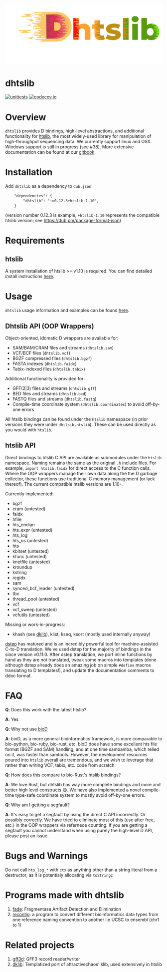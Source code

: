 ![alt text](logo/dhtslib_logo.png "dhtslib")

dhtslib
=======

[![unittests](https://github.com/blachlylab/dhtslib/actions/workflows/unittests.yml/badge.svg)](https://github.com/blachlylab/dhtslib/actions/workflows/unittests.yml)
[![codecov.io](https://codecov.io/github/blachlylab/dhtslib/coverage.svg?branch=develop)](https://codecov.io/github/blachlylab/dhtslib?branch=develop)

# Overview

`dhtslib` provides D bindings, high-level abstractions, and additional functionality for [htslib](https://github.com/samtools/htslib), the most widely-used library for manipulation of high-throughput sequencing data. We currently support linux and OSX. Windows support is still in progress (see #38). More extensive documentation can be found at our [gitbook](https://blachlylab.gitbook.io/dhtslib/).

# Installation

Add `dhtslib` as a dependency to `dub.json`:

```
    "dependencies": {
        "dhtslib": "~>0.12.3+htslib-1.10",
    }
```
(version number 0.12.3 is example, `+htslib-1.10` represents the compatible htslib version; see https://dub.pm/package-format-json)

# Requirements

## htslib
A system installation of htslib >= v1.10 is required. You can find detailed install instructions [here](htslib.md).

# Usage
`dhtslib` usage information and examples can be found [here](usage.md).

## Dhtslib API (OOP Wrappers)

Object-oriented, idomatic D wrappers are available for:

* SAM/BAM/CRAM files and streams (`dhtslib.sam`)
* VCF/BCF files (`dhtslib.vcf`)
* BGZF compressed files (`dhtslib.bgzf`)
* FASTA indexes (`dhtslib.faidx`)
* Tabix-indexed files (`dhtslib.tabix`)

Additional functionality is provided for:

* GFF(2|3) files and streams (`dhtslib.gff`)
* BED files and streams (`dhtslib.bed`)
* FASTQ files and streams (`dhtslib.fastq`)
* Compile-time coordinate system (`dhtslib.coordinates`) to avoid off-by-one errors

All htslib bindings can be found under the `htslib` namespace (in prior versions they were under `dhtlsib.htslib`). These can be used directly as you would with `htslib`.


## htslib API

Direct bindings to htslib C API are available as submodules under the `htslib` namespace. Naming remains the same as the original `.h` include files. For example, `import htslib.faidx` for direct access to the C function calls. Where the OOP wrappers manage their own data along the the D garbage collector, these functions use traditional C memory management (or lack thereof). The current compatible htslib versions are 1.10+.

Currently implemented:

* bgzf
* cram (untested)
* faidx
* hfile
* hts\_endian
* hts\_expr (untested)
* hts\_log 
* hts\_os (untested)
* hts
* kbitset (untested)
* kfunc (untested)
* knetfile (untested)
* kroundup
* kstring
* regidx
* sam
* synced\_bcf\_reader (untested)
* tbx
* thread\_pool (untested)
* vcf
* vcf\_sweep (untested)
* vcfutils (untested)

Missing or work-in-progress:

* khash (see [dklib](https://github.com/blachlylab/dklib)), klist, kseq, ksort (mostly used internally anyway)

[dstep](https://github.com/jacob-carlborg/dstep) has matured and is an incredibly powerful tool for machine-assisted C-to-D translation. We've used dstep for the majority of bindings in the since version v0.11.0. After dstep translation, we port inline functions by hand as they are not translated, tweak some macros into templates (done although dstep already does an amazing job on simple `#define` macros translating to D templates!),  and update the documentation comments to ddoc format.

# FAQ

**Q**: Does this work with the latest htslib?

**A**:
Yes

**Q**: Why not use [bioD](https://github.com/biod/BioD)

**A**:
bioD, as a more general bioinformatics framework, is more comparable to bio-python, bio-ruby, bio-rust, etc.
bioD does have some excellent hts file format (BGZF and SAM) handling, and at one time sambamba, which relied on it, was faster than samtools.
However, the development resources poured into `htslib` overall are tremendous, and we wish to leverage that rather than writing VCF, tabix, etc. code from scratch.

**Q**: How does this compare to bio-Rust's htslib bindings?

**A**: We love Rust, but dhtslib has way more complete bindings and more and better high level constructs :smile:. We have also implemented a novel compile-time type-safe coordinate system to mostly avoid off-by-one errors.

**Q**: Why am I getting a segfault?

**A**:
It's easy to get a segfault by using the direct C API incorrectly. Or possibly correctly. We have tried to eliminate most of this (use after free, etc.) in the OOP wrappers via refernece counting. If you are getting a segfault you cannot understand when using purely the high-level D API, please post an issue.


# Bugs and Warnings

Do not call `hts_log_*` with `ctx` as anything other than a string literal from a destructor, as it is potentialy allocating via `toStringz`


# Programs made with dhtslib
1. [fade](https://github.com/blachlylab/fade): Fragmentase Artifact Detection and Elimination
2. [recontig](https://github.com/blachlylab/recontig): a program to convert different bioinformatics data types from one reference naming convention to another i.e UCSC to ensembl (chr1 to 1)

# Related projects

1. [gff3d](https://github.com/blachlylab/gff3d): GFF3 record reader/writer
2. [dklib](https://github.com/blachlylab/dklib): Templatized port of attractivechaos' klib, used extensively in htslib
